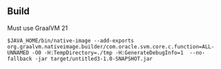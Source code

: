 ## Build

Must use GraalVM 21

```shell
$JAVA_HOME/bin/native-image --add-exports org.graalvm.nativeimage.builder/com.oracle.svm.core.c.function=ALL-UNNAMED -O0 -H:TempDirectory=./tmp -H:GenerateDebugInfo=1  --no-fallback -jar target/untitled3-1.0-SNAPSHOT.jar
```

